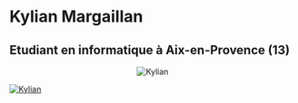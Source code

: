 <h1 align:center> Kylian Margaillan </h1>
<h2> Etudiant en informatique à Aix-en-Provence (13) </h2>
<p align="center"> <img src="https://komarev.com/ghpvc/?username=KylianMargaillan&label=Profile%20views&color=0e75b6&style=flat" alt="Kylian" /> </p>

<p> <a href="https://github.com/ryo-ma/github-profile-trophy"><img src="https://github-profile-trophy.vercel.app/?username=MargaillanKylian" alt="Kylian" /></a> </p>

